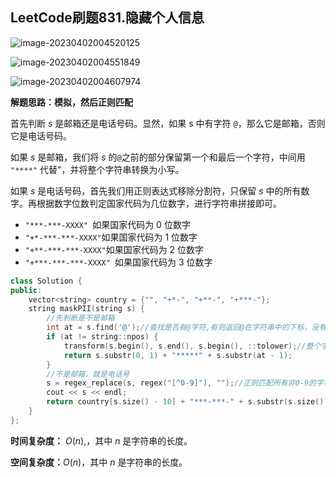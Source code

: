 ## LeetCode刷题831.隐藏个人信息

![image-20230402004520125](https://blog-1304436410.cos.ap-beijing.myqcloud.com/leetcode/202304020045197.png)

![image-20230402004551849](https://blog-1304436410.cos.ap-beijing.myqcloud.com/leetcode/202304020045907.png)

![image-20230402004607974](https://blog-1304436410.cos.ap-beijing.myqcloud.com/leetcode/202304020046005.png)



**解题思路：模拟，然后正则匹配**

首先判断 $s$ 是邮箱还是电话号码。显然，如果 s 中有字符 `@`，那么它是邮箱，否则它是电话号码。

如果 $s$ 是邮箱，我们将 $s$ 的`@`之前的部分保留第一个和最后一个字符，中间用 
`"****"` 代替"，并将整个字符串转换为小写。

如果 $s$ 是电话号码，首先我们用正则表达式移除分割符，只保留  $s$ 中的所有数字。再根据数字位数判定国家代码为几位数字，进行字符串拼接即可。

- `"***-***-XXXX" `如果国家代码为 0 位数字
- `"+*-***-***-XXXX"`如果国家代码为 1 位数字
- `"+**-***-***-XXXX"`如果国家代码为 2 位数字
- `"+***-***-***-XXXX" `如果国家代码为 3 位数字

```C++
class Solution {
public:
    vector<string> country = {"", "+*-", "+**-", "+***-"};
    string maskPII(string s) {
        //先判断是不是邮箱
        int at = s.find('@');//查找是否有@字符,有则返回@在字符串中的下标，没有则返回string::nops,即-1（当然打印出的结果不是-1，而是一个很大的数值，那是因为它是无符号的）
        if (at != string::npos) {
            transform(s.begin(), s.end(), s.begin(), ::tolower);//整个字符串转为小写
            return s.substr(0, 1) + "*****" + s.substr(at - 1);
        }
        //不是邮箱，就是电话号
        s = regex_replace(s, regex("[^0-9]"), "");//正则匹配所有非0-9的字符，将之替换为空字符，也就是123-456-7890变为1234567890
        cout << s << endl;
        return country[s.size() - 10] + "***-***-" + s.substr(s.size() - 4);//重新拼接隐藏手机号个人信息
    }
};
```

**时间复杂度：** $O(n)$,，其中 $n$ 是字符串的长度。

**空间复杂度：**$O(n)$，其中 $n$ 是字符串的长度。